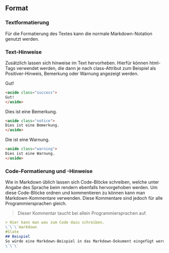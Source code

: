 ## Format
### Textformatierung
Für die Formatierung des Textes kann die normale Markdown-Notation genutzt werden.
### Text-Hinweise
Zusätzlich lassen sich hinweise im Text hervorheben. Hierfür können html-Tags verwendet werden, die dann je nach class-Attribut zum Beispiel als Positiver-Hinweis, Bemerkung oder Warnung angezeigt werden.

<aside class="success">
Gut!
</aside>

```html
<aside class="success">
Gut!
</aside>
```

<aside class="notice">
Dies ist eine Bemerkung.
</aside>

```html
<aside class="notice">
Dies ist eine Bemerkung.
</aside>
```

<aside class="warning">
Die ist eine Warnung.
</aside>

```html
<aside class="warning">
Dies ist eine Warnung.
</aside>
```

### Code-Formatierung und -Hinweise
Wie in Markdown üblich lassen sich Code-Blöcke schreiben, welche unter Angabe des Sprache beim rendern ebenfalls hervorgehoben werden.
Um diese Code-Blöcke ordnen und kommentieren zu können kann man Markdown-Kommentare verwenden. Diese Kommentare sind jedoch für alle Programmiersprachen gleich.

> Dieser Kommentar taucht bei allein Programmiersprachen auf.

```markdown
> Hier kann man was zum Code dazu schreiben.
\`\`\`markdown
#Slate
## Beispiel
So würde eine Markdown-Beispiel in das Markdown-Dokument eingefügt werden.
\`\`\`
```
